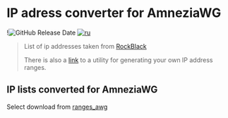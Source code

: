 # IP adress converter for AmneziaWG

!![GitHub Release Date](https://img.shields.io/github/release-date/bruch-alex/awg-ip-converter?label=Latest%20release&link=https%3A%2F%2Fgithub.com%2Fbruch-alex%2Fawg-ip-converter%2Freleases%2Flatest)
[![ru](https://img.shields.io/badge/язык-русский-blue)](README.md)

> List of ip addresses taken from [RockBlack](https://rockblack.su/vpn/dopolnitelno/diapazon-ip-adresov)
>
> There is also a [link](https://github.com/Ground-Zerro/DomainMapper) to a utility for generating your own IP address
> ranges.

## IP lists converted for AmneziaWG

Select download from [ranges_awg](ranges_awg)